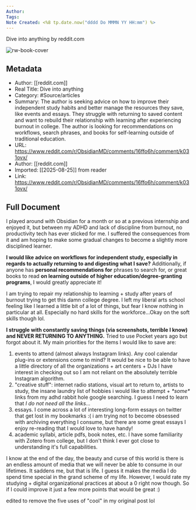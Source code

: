 ```yaml
---
Author: 
Tags:
Note Created: <%8 tp.date.now("dddd Do MMMN YY HH:mm") %>
---
```

Dive into anything by reddit.com

![rw-book-cover](https://www.redditstatic.com/shreddit/assets/favicon/64x64.png)

## Metadata
- Author: [[reddit.com]]
- Real Title: Dive into anything
- Category: #Source/articles
- Summary: The author is seeking advice on how to improve their independent study habits and better manage the resources they save, like events and essays. They struggle with returning to saved content and want to rebuild their relationship with learning after experiencing burnout in college. The author is looking for recommendations on workflows, search phrases, and books for self-learning outside of traditional education.
- URL: https://www.reddit.com/r/ObsidianMD/comments/16ffo6h/comment/k031ovx/
- Author: [[reddit.com]]
- Imported: [[2025-08-25]] from reader
- Link: https://www.reddit.com/r/ObsidianMD/comments/16ffo6h/comment/k031ovx/

## Full Document
I played around with Obsidian for a month or so at a previous internship and enjoyed it, but between my ADHD and lack of discipline from burnout, no productivity tech has ever sticked for me. I suffered the consequences from it and am hoping to make some gradual changes to become a slightly more disciplined learner.
 

**I would like advice on workflows for independent study, especially in regards to actually returning to and digesting what I save?** Additionally, if anyone has **personal recommendations for** phrases to search for, or great books to read **on learning outside of higher education/degree-granting programs**, I would greatly appreciate it!
 

 I am trying to repair my relationship to learning + study after years of burnout trying to get this damn college degree. I left my liberal arts school feeling like I learned a little bit of a lot of things, but fear I know nothing in particular at all. Especially no hard skills for the workforce...Okay on the soft skills though lol.
 

**I struggle with constantly saving things (via screenshots, terrible I know) and NEVER RETURNING TO ANYTHING.** Tried to use Pocket years ago but forgot about it. My main priorities for the items I would like to save are:
 

1. events to attend (almost always Instagram links). Any cool calendar plug-ins or extensions come to mind? It would be nice to be able to have a little directory of all the organizations + art centers + DJs I have interest in checking out so I am not reliant on the absolutely terrible Instagram algorithm.
2. "creative stuff": internet radio stations, visual art to return to, artists to study, the insane laundry list of hobbies i would like to attempt + *\*some\** links from my adhd rabbit hole google searching. I guess I need to learn that *I do not need all the links...*
3. essays. I come across a lot of interesting long-form essays on twitter that get lost in my bookmarks :( i am trying not to become obsessed with archiving everything I consume, but there are some great essays I enjoy re-reading that I would love to have handy!
4. academic syllabi, article pdfs, book notes, etc. I have some familiarity with Zotero from college, but I don't think I ever got close to understanding it's full capabilities.

 I know at the end of the day, the beauty and curse of this world is there is an endless amount of media that we will never be able to consume in our lifetimes. It saddens me, but that is life. I guess it makes the media I do spend time special in the grand scheme of my life. However, I would rate my studying + digital organizational practices at about a 0 right now though. So if I could improve it just a few more points that would be great :)
 

 edited to remove the five uses of "cool" in my original post lol
